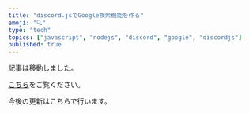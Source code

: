 ```yaml
---
title: "discord.jsでGoogle検索機能を作る"
emoji: "🔍"
type: "tech"
topics: ["javascript", "nodejs", "discord", "google", "discordjs"]
published: true
---
```


記事は移動しました。

[こちら](https://tubuanha.ml/posts/discordjs-search/)をご覧ください。

今後の更新はこちらで行います。
